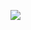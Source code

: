 <a href="../sculptures.html"><img src="http://firedpot.com/images/sculptures/20110517-ejjxkjbnqdd7ae821jymnjdjh8.jpg" /></a>

